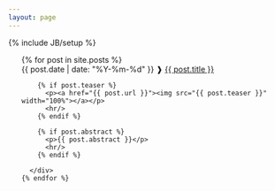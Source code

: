 ```yaml
---
layout: page
---
```


{% include JB/setup %}
<ul class="posts">
    {% for post in site.posts %}
      <div>
        <span>{{ post.date | date: "%Y-%m-%d" }}</span> &#10097; <a href="{{ BASE_PATH }}{{ post.url }}">{{ post.title }}</a>

        {% if post.teaser %}
          <p><a href="{{ post.url }}"><img src="{{ post.teaser }}" width="100%"></a></p>
          <hr/>
        {% endif %}

        {% if post.abstract %}
          <p>{{ post.abstract }}</p>
          <hr/>
        {% endif %}

      </div>
    {% endfor %}

</ul>
